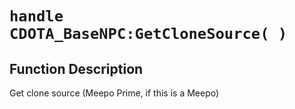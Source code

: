 # `handle CDOTA_BaseNPC:GetCloneSource( )`
## Function Description
Get clone source (Meepo Prime, if this is a Meepo)
